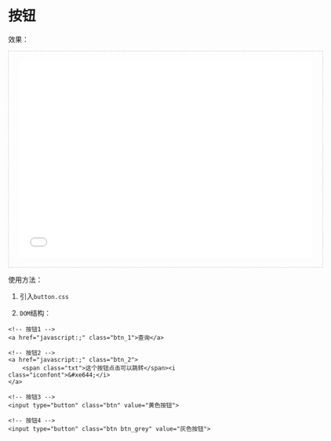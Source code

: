 # 按钮

效果：

<iframe src="./demo/button/button.html" width="600px" height="400px" frameborder="0" scrolling="no" style="border: 1px dashed #ccc;padding: 20px;"> </iframe>

使用方法：

1. 引入`button.css`

2. `DOM`结构：

```
<!-- 按钮1 -->
<a href="javascript:;" class="btn_1">查询</a>

<!-- 按钮2 -->
<a href="javascript:;" class="btn_2">
	<span class="txt">这个按钮点击可以跳转</span><i class="iconfont">&#xe644;</i>
</a>

<!-- 按钮3 -->
<input type="button" class="btn" value="黄色按钮">

<!-- 按钮4 -->
<input type="button" class="btn btn_grey" value="灰色按钮">

```



